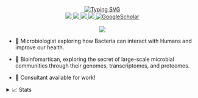 <p align="center">
<a href="https://github.com/drkostas">
    <img src="https://readme-typing-svg.demolab.com?font=Montserrat&weight=900&pause=100&color=F7B144&multiline=true&center=true&vCenter=true&repeat=false&width=500&height=100&lines=Adrien+Assie;PhD+%7C+Senior+Bioinformatician;Microbiologist+%7C+Data+Science" alt="Typing SVG" />
</a>
<br/>

<a href="https://www.aassie.net/Pro">
    <img src="https://img.shields.io/badge/Website-aassie.net-red?style=flat-square">
</a>  
<a href="">
    <img src="https://img.shields.io/badge/PDF-CV-red?style=flat-square&logo=adobe">
</a>  
<a href="https://www.linkedin.com/in/adrien-assie/">
    <img src="https://img.shields.io/badge/-Linkedin-blue?style=flat-square&logo=linkedin">
</a>
<a href="mailto:adrien.assie.pro@gmail.com">
    <img src="https://img.shields.io/badge/-Email-red?style=flat-square&logo=gmail&logoColor=white">
</a>
<a href="https://scholar.google.si/citations?user=187DhhMAAAAJ&hl=e" target="_blank">
    <img alt='GoogleScholar' src='https://img.shields.io/badge/Scholar-100000?style=flat&logo=GoogleScholar&logoColor=white&&color=0181FF'>
</a>

<br/> 
<br/> 

<a href="https://github.com/aassie">
    <img src="https://github-stats-alpha.vercel.app/api?username=aassie&cc=000&tc=fff&ic=fff&bc=000">
</a>

</p>

* 🦠 Microbiologist exploring how Bacteria can interact with Humans and improve our health.

* 🧬 Bioinfomartican, exploring the secret of large-scale microbial communities through their genomes, transcriptomes, and proteomes.

* 📖 Consultant available for work! 

<details>
<summary>📈 Stats</summary>
<be>
<p align="center">

  ![](http://github-profile-summary-cards.vercel.app/api/cards/profile-details?username=aassie&theme=great_gatsby)
  
  ![](http://github-profile-summary-cards.vercel.app/api/cards/repos-per-language?username=aassie&theme=great_gatsby)
  ![](http://github-profile-summary-cards.vercel.app/api/cards/most-commit-language?username=aassie&theme=great_gatsby)
</p>

</details>
